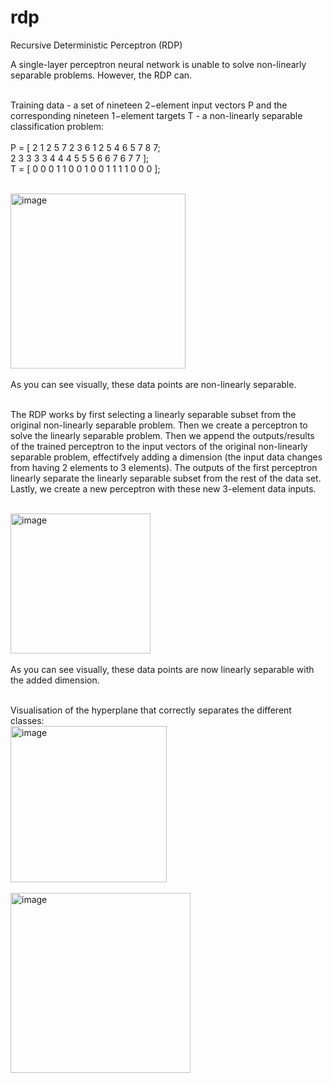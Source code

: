 # rdp
Recursive Deterministic Perceptron (RDP)

A single-layer perceptron neural network is unable to solve non-linearly separable problems. However, the RDP can.<br><br>

Training data - a set of nineteen 2−element input vectors P and the corresponding nineteen 1−element targets T - a non-linearly separable classification problem:<br><br>
P = [ 2 1 2 5 7 2 3 6 1 2 5 4 6 5 7 8 7;<br>
    2 3 3 3 3 4 4 4 5 5 5 6 6 7 6 7 7 ];<br>
T = [ 0 0 0 1 1 0 0 1 0 0 1 1 1 1 0 0 0 ];<br><br>

<img width="280" alt="image" src="https://github.com/alina-ahmed-tech/rdp/assets/130942761/266b3f3a-774a-4336-a290-1bb5cd570b84"><br><br>
As you can see visually, these data points are non-linearly separable.<br><br>

The RDP works by first selecting a linearly separable subset from the original non-linearly separable problem. Then we create a perceptron to solve the linearly separable problem. Then we append the outputs/results of the trained perceptron to the input vectors of the original non-linearly separable problem, effectifvely adding a dimension (the input data changes from having 2 elements to 3 elements). The outputs of the first perceptron linearly separate the linearly separable subset from the rest of the data set. Lastly, we create a new perceptron with these new 3-element data inputs. <br><br>

<img width="224" alt="image" src="https://github.com/alina-ahmed-tech/rdp/assets/130942761/8a54526b-7f11-4b63-bf38-029589318e55"><br><br>
As you can see visually, these data points are now linearly separable with the added dimension.<br><br>


Visualisation of the hyperplane that correctly separates the different classes:<br>
<img width="250" alt="image" src="https://github.com/alina-ahmed-tech/rdp/assets/130942761/ceac0bb2-74c5-405c-a247-eab0e773d273"><br><br>
<img width="288" alt="image" src="https://github.com/alina-ahmed-tech/rdp/assets/130942761/3bbbe5c2-3401-45a1-8aea-84f341d19fc3"><br><br>







